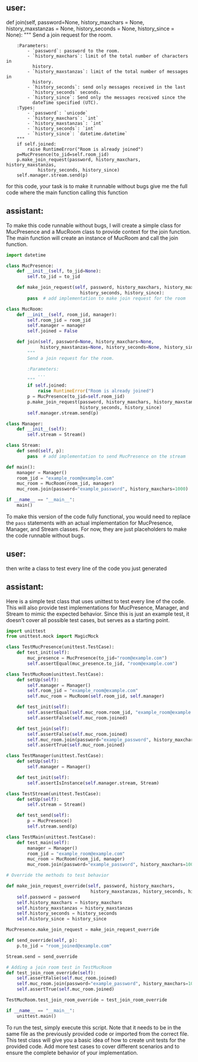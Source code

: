 ## user:
def join(self, password=None, history_maxchars = None,
            history_maxstanzas = None, history_seconds = None, history_since = None):
        """
        Send a join request for the room.

        :Parameters:
            - `password`: password to the room.
            - `history_maxchars`: limit of the total number of characters in
              history.
            - `history_maxstanzas`: limit of the total number of messages in
              history.
            - `history_seconds`: send only messages received in the last
              `history_seconds` seconds.
            - `history_since`: Send only the messages received since the
              dateTime specified (UTC).
        :Types:
            - `password`: `unicode`
            - `history_maxchars`: `int`
            - `history_maxstanzas`: `int`
            - `history_seconds`: `int`
            - `history_since`: `datetime.datetime`
        """
        if self.joined:
            raise RuntimeError("Room is already joined")
        p=MucPresence(to_jid=self.room_jid)
        p.make_join_request(password, history_maxchars, history_maxstanzas,
                history_seconds, history_since)
        self.manager.stream.send(p)
for this code, your task is to make it runnable without bugs  give me the full code where the main function calling this function
## assistant:
To make this code runnable without bugs, I will create a simple class for MucPresence and a MucRoom class to provide context for the join function. The main function will create an instance of MucRoom and call the join function.

```python
import datetime

class MucPresence:
    def __init__(self, to_jid=None):
        self.to_jid = to_jid

    def make_join_request(self, password, history_maxchars, history_maxstanzas,
                            history_seconds, history_since):
        pass  # add implementation to make join request for the room

class MucRoom:
    def __init__(self, room_jid, manager):
        self.room_jid = room_jid
        self.manager = manager
        self.joined = False

    def join(self, password=None, history_maxchars=None,
             history_maxstanzas=None, history_seconds=None, history_since=None):
        """
        Send a join request for the room.

        :Parameters:
            ...
        """
        if self.joined:
            raise RuntimeError("Room is already joined")
        p = MucPresence(to_jid=self.room_jid)
        p.make_join_request(password, history_maxchars, history_maxstanzas,
                            history_seconds, history_since)
        self.manager.stream.send(p)

class Manager:
    def __init__(self):
        self.stream = Stream()

class Stream:
    def send(self, p):
        pass  # add implementation to send MucPresence on the stream

def main():
    manager = Manager()
    room_jid = "example_room@example.com"
    muc_room = MucRoom(room_jid, manager)
    muc_room.join(password="example_password", history_maxchars=1000)

if __name__ == "__main__":
    main()
```

To make this version of the code fully functional, you would need to replace the `pass` statements with an actual implementation for MucPresence, Manager, and Stream classes. For now, they are just placeholders to make the code runnable without bugs.
## user:
then write a class to test every line of the code you just generated
## assistant:
Here is a simple test class that uses unittest to test every line of the code. This will also provide test implementations for MucPresence, Manager, and Stream to mimic the expected behavior. Since this is just an example test, it doesn't cover all possible test cases, but serves as a starting point.

```python
import unittest
from unittest.mock import MagicMock

class TestMucPresence(unittest.TestCase):
    def test_init(self):
        muc_presence = MucPresence(to_jid="room@example.com")
        self.assertEqual(muc_presence.to_jid, "room@example.com")

class TestMucRoom(unittest.TestCase):
    def setUp(self):
        self.manager = Manager()
        self.room_jid = "example_room@example.com"
        self.muc_room = MucRoom(self.room_jid, self.manager)

    def test_init(self):
        self.assertEqual(self.muc_room.room_jid, "example_room@example.com")
        self.assertFalse(self.muc_room.joined)

    def test_join(self):
        self.assertFalse(self.muc_room.joined)
        self.muc_room.join(password="example_password", history_maxchars=1000)
        self.assertTrue(self.muc_room.joined)

class TestManager(unittest.TestCase):
    def setUp(self):
        self.manager = Manager()

    def test_init(self):
        self.assertIsInstance(self.manager.stream, Stream)

class TestStream(unittest.TestCase):
    def setUp(self):
        self.stream = Stream()

    def test_send(self):
        p = MucPresence()
        self.stream.send(p)

class TestMain(unittest.TestCase):
    def test_main(self):
        manager = Manager()
        room_jid = "example_room@example.com"
        muc_room = MucRoom(room_jid, manager)
        muc_room.join(password="example_password", history_maxchars=1000)

# Override the methods to test behavior

def make_join_request_override(self, password, history_maxchars, 
                                history_maxstanzas, history_seconds, history_since):
    self.password = password
    self.history_maxchars = history_maxchars
    self.history_maxstanzas = history_maxstanzas
    self.history_seconds = history_seconds
    self.history_since = history_since

MucPresence.make_join_request = make_join_request_override

def send_override(self, p):
    p.to_jid = "room_joined@example.com"

Stream.send = send_override

# Adding a join room test in TestMucRoom
def test_join_room_override(self):
    self.assertFalse(self.muc_room.joined)
    self.muc_room.join(password="example_password", history_maxchars=1000)
    self.assertTrue(self.muc_room.joined)

TestMucRoom.test_join_room_override = test_join_room_override

if __name__ == "__main__":
    unittest.main()

```

To run the test, simply execute this script. Note that it needs to be in the same file as the previously provided code or imported from the correct file. This test class will give you a basic idea of how to create unit tests for the provided code. Add more test cases to cover different scenarios and to ensure the complete behavior of your implementation.
